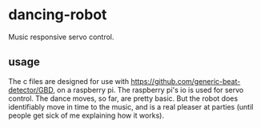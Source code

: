 # dancing-robot
Music responsive servo control. 

## usage
The c files are designed for use with https://github.com/generic-beat-detector/GBD, on a raspberry pi.
The raspberry pi's io is used for servo control. The dance moves, so far, are pretty basic. But the
robot does identifiably move in time to the music, and is a real pleaser at parties (until people get sick
of me explaining how it works).
